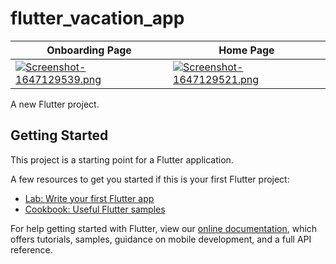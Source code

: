 # flutter_vacation_app

| Onboarding Page     | Home Page      |  
| ------------- | -------------    | 
| [![Screenshot-1647129539.png](https://i.postimg.cc/CKFpy90v/Screenshot-1647129539.png)](https://postimg.cc/18YjwCf6) | [![Screenshot-1647129521.png](https://i.postimg.cc/rmD8b7GB/Screenshot-1647129521.png)](https://postimg.cc/XG0SBHzL)  |

A new Flutter project.

## Getting Started

This project is a starting point for a Flutter application.

A few resources to get you started if this is your first Flutter project:

- [Lab: Write your first Flutter app](https://flutter.dev/docs/get-started/codelab)
- [Cookbook: Useful Flutter samples](https://flutter.dev/docs/cookbook)

For help getting started with Flutter, view our
[online documentation](https://flutter.dev/docs), which offers tutorials,
samples, guidance on mobile development, and a full API reference.
